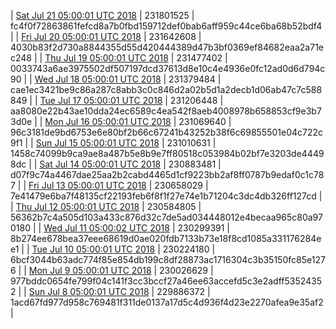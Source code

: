 | [Sat Jul 21 05:00:01 UTC 2018](https://transfer.sh/8ikQj/dashninja-dbdump-20180721070001.tar.bz2) | 231801525 | fc4f0f72863861fefcd8a7b0fbd159712def0bab6aff959c44ce6ba68b52bdf4 | 
| [Fri Jul 20 05:00:01 UTC 2018](https://transfer.sh/dD9Yu/dashninja-dbdump-20180720070001.tar.bz2) | 231642608 | 4030b83f2d730a8844355d55d420444389d47b3bf0369ef84682eaa2a71ec248 | 
| [Thu Jul 19 05:00:01 UTC 2018](https://transfer.sh/C7RLv/dashninja-dbdump-20180719070001.tar.bz2) | 231477402 | 0033743a6ae3975502df507197dcd37613d8e10c4e4936e0fc12ad0d6d794c90 | 
| [Wed Jul 18 05:00:01 UTC 2018](https://transfer.sh/zcOT4/dashninja-dbdump-20180718070001.tar.bz2) | 231379484 | cae1ec3421be9c86a287c8abb3c0c846d2a02b5d1a2decb1d06ab47c7c588849 | 
| [Tue Jul 17 05:00:01 UTC 2018](https://transfer.sh/x6SH5/dashninja-dbdump-20180717070001.tar.bz2) | 231206448 | aa8080e22b43ae10dda24ec6589c4ea542f8aeb4008978b658853cf9e3b73d0e | 
| [Mon Jul 16 05:00:01 UTC 2018](https://transfer.sh/VVGwb/dashninja-dbdump-20180716070001.tar.bz2) | 231069640 | 96c3181de9bd6753e6e80bf2b66c67241b43252b38f6c69855501e04c722c9f1 | 
| [Sun Jul 15 05:00:01 UTC 2018](https://transfer.sh/9u9EN/dashninja-dbdump-20180715070001.tar.bz2) | 231010631 | 1458c74099b9ca9ae8a487b5e8b9e7ff80518c053984b02bf7e3203de44498dc | 
| [Sat Jul 14 05:00:01 UTC 2018](https://transfer.sh/eJCvm/dashninja-dbdump-20180714070001.tar.bz2) | 230883481 | d07f9c74a4467dae25aa2b2cabd4465d1cf9223bb2af8ff0787b9edaf0c1c787 | 
| [Fri Jul 13 05:00:01 UTC 2018](https://transfer.sh/AzTkA/dashninja-dbdump-20180713070001.tar.bz2) | 230658029 | 7e41479e6ba7f48135cf22193feb6f8f1f27e74e1b71204c3dc4db326ff127cd | 
| [Thu Jul 12 05:00:01 UTC 2018](https://transfer.sh/Vd7Lg/dashninja-dbdump-20180712070001.tar.bz2) | 230584805 | 56362b7c4a505d103a433c876d32c7de5ad034448012e4becaa965c80a970180 | 
| [Wed Jul 11 05:00:02 UTC 2018](https://transfer.sh/dfQYj/dashninja-dbdump-20180711070002.tar.bz2) | 230299391 | 8b274ee678bea37eee68619d0ae020fdb7133b73e18f8cd1085a331176284ee1 | 
| [Tue Jul 10 05:00:01 UTC 2018](https://transfer.sh/EG9Qb/dashninja-dbdump-20180710070001.tar.bz2) | 230224180 | 6bcf3044b63adc774f85e854db199c8df28873ac1716304c3b35150fc85e1276 | 
| [Mon Jul  9 05:00:01 UTC 2018](https://transfer.sh/130EfB/dashninja-dbdump-20180709070001.tar.bz2) | 230026629 | 977bddc0654fe799f04c141f3cc3bccf27a46ee63accefd5c3e2adff53524352 | 
| [Sun Jul  8 05:00:01 UTC 2018](https://transfer.sh/4xiVW/dashninja-dbdump-20180708070001.tar.bz2) | 229886372 | 1acd67fd977d958c769481f311de0137a17d5c4d936f4d23e2270afea9e35af2 | 
